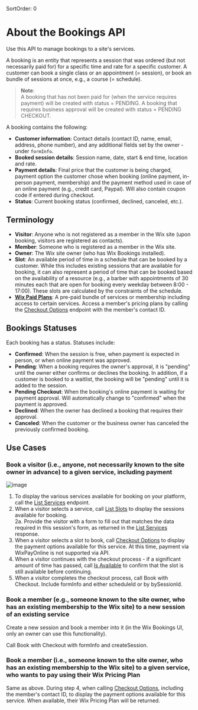 SortOrder: 0
# About the Bookings API

Use this API to manage bookings to a site's services.

A booking is an entity that represents a session that was ordered (but not necessarily paid for) for a specific time and rate for a specific customer. A customer can book a single class or an appointment (= session), or book an bundle of sessions at once, e.g., a course (= schedule).  

> **Note**:  
A booking that has not been paid for (when the service requires payment) will be created with status = PENDING. A booking that requires business approval will be created with status = PENDING CHECKOUT.

A booking contains the following:
- **Customer information**: Contact details (contact ID, name, email, address, phone number), and any additional fields set by the owner - under `formInfo`.
- **Booked session details**: Session name, date, start & end time, location and rate.
- **Payment details**: Final price that the customer is being charged, payment option the customer chose when booking (online payment, in-person payment, membership) and the payment method used in case of an online payment (e.g., credit card, Paypal). Will also contain coupon code if entered during checkout.
- **Status**: Current booking status (confirmed, declined, canceled, etc.).

## Terminology
- **Visitor**: Anyone who is not registered as a member in the Wix site (upon booking, visitors are registered as contacts).
- **Member**: Someone who is registered as a member in the Wix site.
- **Owner**: The Wix site owner (who has Wix Bookings installed).
- **Slot**: An available period of time in a schedule that can be booked by a customer. While this includes existing sessions that are available for booking, it can also represent a period of time that can be booked based on the availability of a resource (e.g., a barber with appointments of 30 minutes each that are open for booking every weekday between 8:00 - 17:00). These slots are calculated by the constraints of the schedule.
- **[Wix Paid Plans](https://support.wix.com/en/article/about-pricing-plans)**: A pre-paid bundle of services or membership including access to certain services. Access a member's pricing plans by calling the [Checkout Options](https://dev.wix.com/api/rest/wix-bookings/checkout-options/checkout-options) endpoint with the member's contact ID.

## Bookings Statuses
Each booking has a status. Statuses include:
- **Confirmed**: When the session is free, when payment is expected in person, or when online payment was approved.
- **Pending**: When a booking requires the owner's approval, it is "pending" until the owner either confirms or declines the booking. In addition, if a customer is booked to a waitlist, the booking will be "pending" until it is added to the session.
- **Pending Checkout**: When the booking's online payment is waiting for payment approval. Will automatically change to "confirmed" when the payment is approved.
- **Declined**: When the owner has declined a booking that requires their approval. 
- **Canceled**: When the customer or the business owner has canceled the previously confirmed booking.

## Use Cases

### Book a visitor (i.e., anyone, not necessarily known to the site owner in advance) to a given service, including payment
![image](https://s3.amazonaws.com/wixplorer-readme-images/bookings---bookings-service%2FBookWithID-Slot.png)
1. To display the various services available for booking on your platform, call the [List Services](https://dev.wix.com/api/rest/wix-bookings/services/service/list-services) endpoint.  
2. When a visitor selects a service, call [List Slots](https://dev.wix.com/api/rest/wix-bookings/calendar/list-slots) to display the sessions available for booking.  
2a. Provide the visitor with a form to fill out that matches the data required in this session's form, as returned in the [List Services](https://dev.wix.com/api/rest/wix-bookings/services/service/list-services) response.
3. When a visitor selects a slot to book, call [Checkout Options](https://dev.wix.com/api/rest/wix-bookings/checkout-options/checkout-options) to display the payment options available for this service. At this time, payment via WixPayOnline is not supported via API.
4. When a visitor continues with the checkout process - if a significant amount of time has passed, call [Is Available](https://dev.wix.com/api/rest/wix-bookings/bookings/availability/is-available) to confirm that the slot is still available before continuing.
5. When a visitor completes the checkout process, call Book with Checkout. Include formInfo and either scheduleId or by bySessionId.

### Book a member (e.g., someone known to the site owner, who has an existing membership to the Wix site) to a new session of an existing service 
Create a new session and book a member into it (in the Wix Bookings UI, only an owner can use this functionality).

Call Book with Checkout with formInfo and createSession.

### Book a member (i.e., someone known to the site owner, who has an existing membership to the Wix site) to a given service, who wants to pay using their Wix Pricing Plan 
Same as above.  During step 4, when calling [Checkout Options](https://dev.wix.com/api/rest/wix-bookings/checkout-options/checkout-options), including the member's contact ID, to display the payment options available for this service. When available, their Wix Pricing Plan will be returned.
